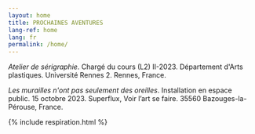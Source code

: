 ```yaml
---
layout: home
title: PROCHAINES AVENTURES
lang-ref: home
lang: fr
permalink: /home/
---
```


*Atelier de sérigraphie*. Chargé du cours (L2) II-2023. Département d'Arts plastiques. Université Rennes 2. Rennes, France.

*Les murailles n'ont pas seulement des oreilles*. Installation en espace public. 15 octobre 2023. Superflux, Voir l’art se faire. 35560 Bazouges-la-Pérouse, France.

{% include respiration.html %}

